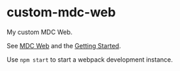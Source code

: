 # custom-mdc-web

My custom MDC Web. 

See [MDC Web](https://material.io/develop/web/) and the [Getting Started](https://material.io/develop/web/docs/getting-started/).

Use `npm start` to start a webpack development instance.
